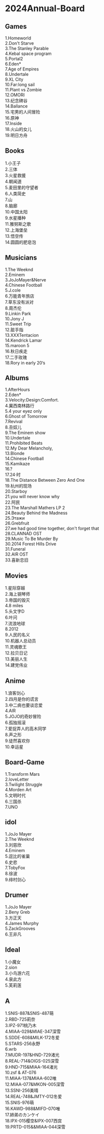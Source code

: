 # 2024Annual-Board

## Games
1.Homeworld  
2.Don't Starve  
3.The Stanley Parable  
4.Kebal space program  
5.Portal2  
6.Eden*  
7.Age of Empires  
8.Undertale  
9.XL City  
10.Far:long sail  
11.Plant vs Zombie  
12.OMORI  
13.纪念碑谷  
14.Ballance  
15.宅男的人间冒险  
16.原神  
17.Inside  
18.火山的女儿  
19.明日方舟  

## Books
1.小王子  
2.三体  
3.火星救援  
4.朝闻道  
5.麦田里的守望者  
6.人类简史  
7.山  
8.脑廊  
10.中国太阳   
9.水星播种  
11.雅努斯之歌  
12.上海堡垒  
13.悟空传   
14.圆圆的肥皂泡  
 
## Musicians
1.The Weeknd  
2.Eminem  
3.JoJoMayer&Nerve                   
4.Chinese Football  
5.J.cole   
6.万能青年旅店  
7.草东没有派对  
8.周杰伦  
9.Linkin Park  
10.Jony J  
11.Sweet Trip  
12.脏手指  
13.XXXTentacion  
14.Kendrick Lamar  
15.maroon 5  
16.秋日疾走  
17.二手玫瑰  
18.Rory in early 20‘s   


## Albums
1.AfterHours  
2.Eden*    
3.Velocity:Design:Comfort.  
4.冀西南林路行  
5.4 your eyez only   
6.Ghost of Tomorrow   
7.Revival   
8.丑奴儿  
9.The Eminem show  
10.Undertale  
11.Prohibited Beats  
12.My Dear Melancholy,  
13.Blonde  
14.Chinese Football  
15.Kamikaze  
16.?  
17.24·时  
18.The Distance Between Zero And One  
19.杭州的现场  
20.Starboy  
21.you will never know why  
22.阿民  
23.The Marshall Mathers LP 2  
24.Beauty Behind the Madness  
25.Этажи  
26.Grebfruit  
27.we had good time together, don't forget that  
28.CLANNAD OST   
29.Music To Be Murder By  
30.2014 Forest Hills Drive  
31.Funeral  
32.AIR OST  
33.喜新恋旧  

## Movies
1.星际穿越  
2.海上钢琴师  
3.帝国的毁灭  
4.8 miles  
5.头文字D  
6.叶问  
7.流浪地球  
8.2012  
9.人民的名义  
10.机器人总动员  
11.灵魂歌王  
12.拉贝日记  
13.美丽人生  
14.建党伟业  

## Anime 
1.浪客剑心   
2.四月是你的谎言    
3.中二病也要谈恋爱  
4.AIR  
5.JOJO的奇妙冒险  
6.孤独摇滚  
7.爱捉弄人的高木同学  
8.声之形  
9.徒然喜欢你  
10.幸运星  

## Board-Game
1.Transform Mars  
2.loveLetter  
3.Twilight Struggle  
4.Morden Art  
5.文明时代  
6.三国杀  
7.UNO  

## idol
1.JoJo Mayer  
2.The Weeknd  
3.刘慈欣  
4.Eminem  
5.逗比的雀巢  
6.史悲  
7.TobyFox  
8.徐波  
9.绯村剑心  

## Drumer
1.JoJo Mayer  
2.Beny Greb  
3.方正天  
4.James Murphy  
5.ZackGrooves  
6.王非凡  

## Ideal
1.小魔女   
2.sion  
3.小鸟游六花    
4.泉此方  
5.芙莉莲  

## A
1.SNIS-887&SNIS-487萌  
2.RBD-725莉奈  
3.IPZ-971桃乃木  
4.MIAA-029&MIAE-347深雪  
5.SDDE-608&MILK-172冬爱   
5.STARS-256永野    
6.wrb  
7.MUDR-197&HND-729渚光  
8.REAL-714&OIGS-025深雪    
9.HND-715&MIAA-164渚光  
10.zsf & AT-076  
11.MIAA-137&MIAA-602唯  
12.MIAA-077&MKON-005深雪  
13.SSNI-256美晴  
14.REAL-748&JMTY-012冬爱  
15.SNIS-976萌  
16.KAWD-988&MIFD-070唯  
17.姉弟のカンケイ  
18.IPX-015樱空&IPX-007西宫    
19.PRTD-015&&MIAA-044深雪  

